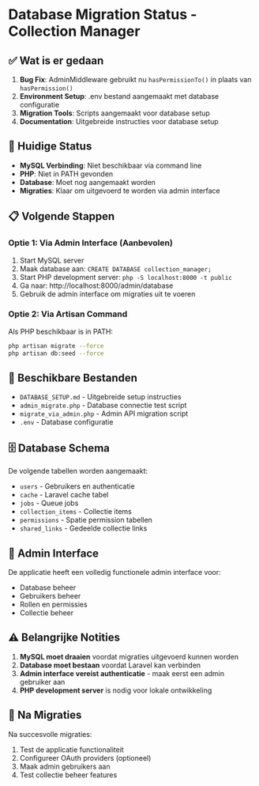 # Database Migration Status - Collection Manager

## ✅ Wat is er gedaan

1. **Bug Fix**: AdminMiddleware gebruikt nu `hasPermissionTo()` in plaats van `hasPermission()`
2. **Environment Setup**: .env bestand aangemaakt met database configuratie
3. **Migration Tools**: Scripts aangemaakt voor database setup
4. **Documentation**: Uitgebreide instructies voor database setup

## 🔧 Huidige Status

- **MySQL Verbinding**: Niet beschikbaar via command line
- **PHP**: Niet in PATH gevonden
- **Database**: Moet nog aangemaakt worden
- **Migraties**: Klaar om uitgevoerd te worden via admin interface

## 📋 Volgende Stappen

### Optie 1: Via Admin Interface (Aanbevolen)
1. Start MySQL server
2. Maak database aan: `CREATE DATABASE collection_manager;`
3. Start PHP development server: `php -S localhost:8000 -t public`
4. Ga naar: http://localhost:8000/admin/database
5. Gebruik de admin interface om migraties uit te voeren

### Optie 2: Via Artisan Command
Als PHP beschikbaar is in PATH:
```bash
php artisan migrate --force
php artisan db:seed --force
```

## 📁 Beschikbare Bestanden

- `DATABASE_SETUP.md` - Uitgebreide setup instructies
- `admin_migrate.php` - Database connectie test script
- `migrate_via_admin.php` - Admin API migration script
- `.env` - Database configuratie

## 🗄️ Database Schema

De volgende tabellen worden aangemaakt:
- `users` - Gebruikers en authenticatie
- `cache` - Laravel cache tabel
- `jobs` - Queue jobs
- `collection_items` - Collectie items
- `permissions` - Spatie permission tabellen
- `shared_links` - Gedeelde collectie links

## 🔐 Admin Interface

De applicatie heeft een volledig functionele admin interface voor:
- Database beheer
- Gebruikers beheer
- Rollen en permissies
- Collectie beheer

## ⚠️ Belangrijke Notities

1. **MySQL moet draaien** voordat migraties uitgevoerd kunnen worden
2. **Database moet bestaan** voordat Laravel kan verbinden
3. **Admin interface vereist authenticatie** - maak eerst een admin gebruiker aan
4. **PHP development server** is nodig voor lokale ontwikkeling

## 🚀 Na Migraties

Na succesvolle migraties:
1. Test de applicatie functionaliteit
2. Configureer OAuth providers (optioneel)
3. Maak admin gebruikers aan
4. Test collectie beheer features 